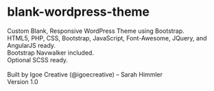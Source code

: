 # blank-wordpress-theme
Custom Blank, Responsive WordPress Theme using Bootstrap. 
<br>HTML5, PHP, CSS, Bootstrap, JavaScript, Font-Awesome, JQuery, and AngularJS ready.
<br>Bootstrap Navwalker included.
<br>Optional SCSS ready.
<br>
<br>Built by Igoe Creative (@igoecreative) – Sarah Himmler
<br>Version 1.0
